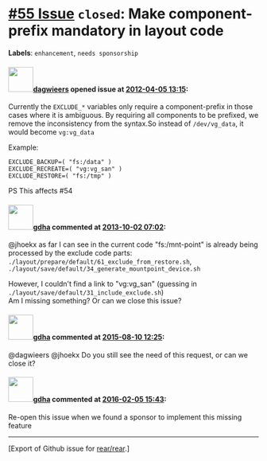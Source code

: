 [\#55 Issue](https://github.com/rear/rear/issues/55) `closed`: Make component-prefix mandatory in layout code
=============================================================================================================

**Labels**: `enhancement`, `needs sponsorship`

#### <img src="https://avatars.githubusercontent.com/u/388198?u=0732dee3fe5002278cfbf40359ec431bdcf5f06c&v=4" width="50">[dagwieers](https://github.com/dagwieers) opened issue at [2012-04-05 13:15](https://github.com/rear/rear/issues/55):

Currently the `EXCLUDE_*` variables only require a component-prefix in
those cases where it is ambiguous. By requiring all components to be
prefixed, we remove the inconsistency from the syntax.So instead of
`/dev/vg_data`, it would become `vg:vg_data`

Example:

    EXCLUDE_BACKUP=( "fs:/data" )
    EXCLUDE_RECREATE=( "vg:vg_san" )
    EXCLUDE_RESTORE=( "fs:/tmp" )

PS This affects \#54

#### <img src="https://avatars.githubusercontent.com/u/888633?u=cdaeb31efcc0048d3619651aa18dd4b76e636b21&v=4" width="50">[gdha](https://github.com/gdha) commented at [2013-10-02 07:02](https://github.com/rear/rear/issues/55#issuecomment-25516911):

@jhoekx as far I can see in the current code "fs:/mnt-point" is already
being processed by the exclude code parts:  
`./layout/prepare/default/61_exclude_from_restore.sh`,
`./layout/save/default/34_generate_mountpoint_device.sh`

However, I couldn't find a link to "vg:vg\_san" (guessing in
`./layout/save/default/31_include_exclude.sh`)  
Am I missing something? Or can we close this issue?

#### <img src="https://avatars.githubusercontent.com/u/888633?u=cdaeb31efcc0048d3619651aa18dd4b76e636b21&v=4" width="50">[gdha](https://github.com/gdha) commented at [2015-08-10 12:25](https://github.com/rear/rear/issues/55#issuecomment-129426298):

@dagwieers @jhoekx Do you still see the need of this request, or can we
close it?

#### <img src="https://avatars.githubusercontent.com/u/888633?u=cdaeb31efcc0048d3619651aa18dd4b76e636b21&v=4" width="50">[gdha](https://github.com/gdha) commented at [2016-02-05 15:43](https://github.com/rear/rear/issues/55#issuecomment-180408380):

Re-open this issue when we found a sponsor to implement this missing
feature

------------------------------------------------------------------------

\[Export of Github issue for
[rear/rear](https://github.com/rear/rear).\]
